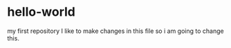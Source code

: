 # hello-world
my first repository
I like to make changes in this file so i am going to change this. 
